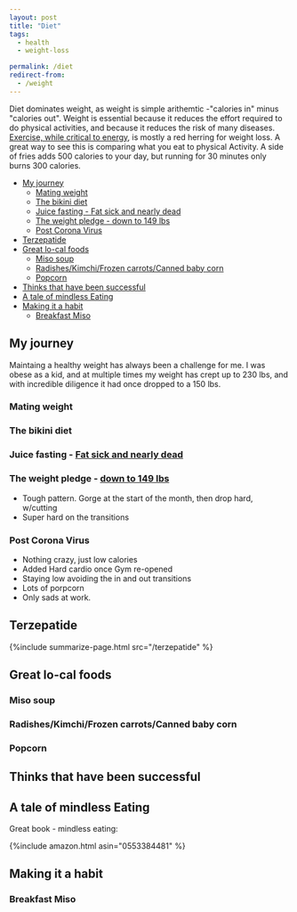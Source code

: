 ```yaml
---
layout: post
title: "Diet"
tags:
  - health
  - weight-loss

permalink: /diet
redirect-from:
  - /weight
---
```


Diet dominates weight, as weight is simple arithemtic -"calories in" minus "calories out". Weight is essential because it reduces the effort required to do physical activities, and because it reduces the risk of many diseases. [Exercise, while critical to energy](/exercise), is mostly a red herring for weight loss. A great way to see this is comparing what you eat to physical Activity. A side of fries adds 500 calories to your day, but running for 30 minutes only burns 300 calories.

<!-- prettier-ignore-start -->


<!-- vim-markdown-toc-start -->

- [My journey](#my-journey)
    - [Mating weight](#mating-weight)
    - [The bikini diet](#the-bikini-diet)
    - [Juice fasting - Fat sick and nearly dead](#juice-fasting---fat-sick-and-nearly-dead)
    - [The weight pledge - down to 149 lbs](#the-weight-pledge---down-to-149-lbs)
    - [Post Corona Virus](#post-corona-virus)
- [Terzepatide](#terzepatide)
- [Great lo-cal foods](#great-lo-cal-foods)
    - [Miso soup](#miso-soup)
    - [Radishes/Kimchi/Frozen carrots/Canned baby corn](#radisheskimchifrozen-carrotscanned-baby-corn)
    - [Popcorn](#popcorn)
- [Thinks that have been successful](#thinks-that-have-been-successful)
- [A tale of mindless Eating](#a-tale-of-mindless-eating)
- [Making it a habit](#making-it-a-habit)
    - [Breakfast Miso](#breakfast-miso)

<!-- vim-markdown-toc-end -->
<!-- prettier-ignore-end -->

## My journey

Maintaing a healthy weight has always been a challenge for me. I was obese as a kid, and at multiple times my weight has crept up to 230 lbs, and with incredible diligence it had once dropped to a 150 lbs.

### Mating weight

### The bikini diet

### Juice fasting - [Fat sick and nearly dead](http://ighealth.blogspot.com/2011/08/fat-sick-and-nearly-dead.html)

### The weight pledge - [down to 149 lbs](http://ighealth.blogspot.com/search/label/weight_update)

- Tough pattern. Gorge at the start of the month, then drop hard, w/cutting
- Super hard on the transitions

### Post Corona Virus

- Nothing crazy, just low calories
- Added Hard cardio once Gym re-opened
- Staying low avoiding the in and out transitions
- Lots of porpcorn
- Only sads at work.

## Terzepatide

{%include summarize-page.html src="/terzepatide" %}

## Great lo-cal foods

### Miso soup

### Radishes/Kimchi/Frozen carrots/Canned baby corn

### Popcorn

## Thinks that have been successful

## A tale of mindless Eating

Great book - mindless eating:

{%include amazon.html asin="0553384481" %}

## Making it a habit

### Breakfast Miso

